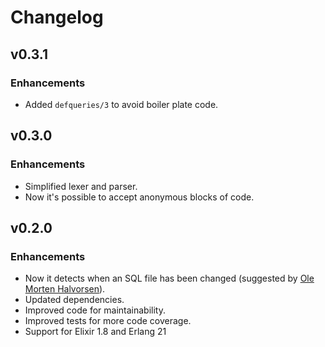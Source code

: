 # Changelog

## v0.3.1

### Enhancements

  * Added `defqueries/3` to avoid boiler plate code.

## v0.3.0

### Enhancements

  * Simplified lexer and parser.
  * Now it's possible to accept anonymous blocks of code.

## v0.2.0

### Enhancements

  * Now it detects when an SQL file has been changed (suggested by
    [Ole Morten Halvorsen](https://github.com/omh)).
  * Updated dependencies.
  * Improved code for maintainability.
  * Improved tests for more code coverage.
  * Support for Elixir 1.8 and Erlang 21

